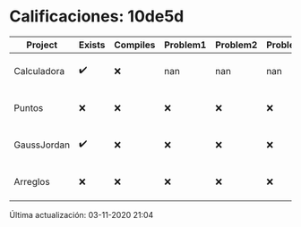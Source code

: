 # Calificaciones: 10de5d
|Project|Exists|Compiles|Problem1|Problem2|Problem3|Extra|Grade|CommitHash|CommitDate|CheckDate|DueDate|Comments|
|-|-|-|-|-|-|-|-|-|-|-|-|-|
|Calculadora|✔️|❌|nan|nan|nan|nan|nan|df7065bbf9b18a3695f3a13a35adb6f2e58ff779|26-10-2020 23:50:20|27-10-2020 21:02:08|15-10-2020 21:00:00|Tu código no compila|
|Puntos|❌|❌|❌|❌|❌|❌|5.0|nan|nan|03-11-2020 21:04:14|05-11-2020 21:00:00|No se encontró el archivo en PracticasComputacionI/Puntos/Punto.cpp|
|GaussJordan|✔️|❌|❌|❌|❌|❌|5.0|3404e4e9d3859b54fef1896a8cdd236f07fb2c3c|03-11-2020 07:37:22|03-11-2020 21:04:03|19-11-2020 21:00:00|Tu código no compila|
|Arreglos|❌|❌|❌|❌|❌|❌|5.0|nan|nan|03-11-2020 21:04:01|22-10-2020 21:00:00|No se encontró el archivo en PracticasComputacionI/Arreglos/Arreglos.cpp|

Última actualización: 03-11-2020 21:04